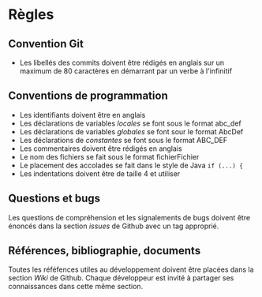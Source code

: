 # Règles

## Convention Git

- Les libellés des commits doivent être rédigés en anglais sur un maximum de 80 caractères en démarrant par un verbe à l'infinitif

## Conventions de programmation

- Les identifiants doivent être en anglais
- Les déclarations de variables *locales* se font sous le format abc_def
- Les déclarations de variables *globales* se font sour le format AbcDef
- Les déclarations de *constantes* se font sous le format ABC_DEF
- Les commentaires doivent être rédigés en anglais
- Le nom des fichiers se fait sous le format fichierFichier
- Le placement des accolades se fait dans le style de Java `if (...) {`
- Les indentations doivent être de taille 4 et utiliser <tab>

## Questions et bugs

Les questions de compréhension et les signalements de bugs doivent être énoncés dans la section *issues* de Github avec un tag approprié.

## Références, bibliographie, documents

Toutes les réféfences utiles au développement doivent être placées dans la section *Wiki* de Github. Chaque développeur est invité à partager
ses connaissances dans cette même section.
